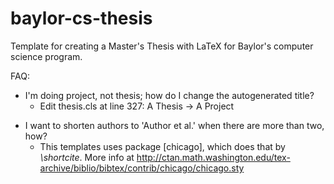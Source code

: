 baylor-cs-thesis
================

Template for creating a Master's Thesis with LaTeX for Baylor's computer science program.

FAQ:

* I'm doing project, not thesis; how do I change the autogenerated title? 
  * Edit thesis.cls at line 327: A Thesis -> A Project
- I want to shorten authors to 'Author et al.' when there are more than two, how? 
  * This templates uses package [chicago], which does that by _\shortcite_. More info at http://ctan.math.washington.edu/tex-archive/biblio/bibtex/contrib/chicago/chicago.sty
